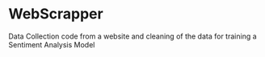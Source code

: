 # WebScrapper
Data Collection code from a website and cleaning of the data for training a Sentiment Analysis Model
